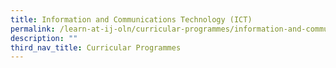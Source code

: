 ```yaml
---
title: Information and Communications Technology (ICT)
permalink: /learn-at-ij-oln/curricular-programmes/information-and-communications-technology-ict/
description: ""
third_nav_title: Curricular Programmes
---
```

